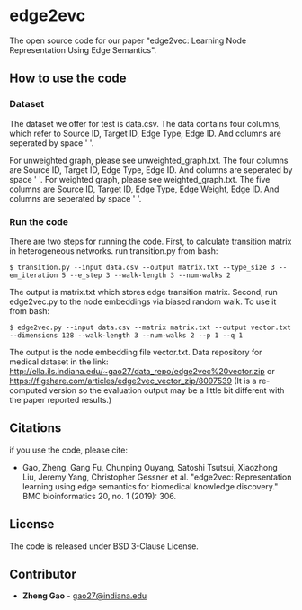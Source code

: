 # edge2evc
The open source code for our paper "edge2vec: Learning Node Representation Using Edge Semantics".

## How to use the code

### Dataset
The dataset we offer for test is data.csv. The data contains four columns, which refer to Source ID, Target ID, Edge Type, Edge ID. And columns are seperated by space ' '.

For unweighted graph, please see unweighted_graph.txt. The four columns are Source ID, Target ID, Edge Type, Edge ID. And columns are seperated by space ' '. For weighted graph, please see weighted_graph.txt. The five columns are Source ID, Target ID, Edge Type, Edge Weight, Edge ID. And columns are seperated by space ' '.

### Run the code
There are two steps for running the code. 
First, to calculate transition matrix in heterogeneous networks. run transition.py from bash:

```
$ transition.py --input data.csv --output matrix.txt --type_size 3 --em_iteration 5 --e_step 3 --walk-length 3 --num-walks 2
```

The output is matrix.txt which stores edge transition matrix.
Second, run edge2vec.py to the node embeddings via biased random walk. To use it from bash:

```
$ edge2vec.py --input data.csv --matrix matrix.txt --output vector.txt --dimensions 128 --walk-length 3 --num-walks 2 --p 1 --q 1
```

The output is the node embedding file vector.txt.
Data repository for medical dataset in the link: http://ella.ils.indiana.edu/~gao27/data_repo/edge2vec%20vector.zip or https://figshare.com/articles/edge2vec_vector_zip/8097539 (It is a re-computed version so the evaluation output may be a little bit different with the paper reported results.)
## Citations

if you use the code, please cite:

- Gao, Zheng, Gang Fu, Chunping Ouyang, Satoshi Tsutsui, Xiaozhong Liu, Jeremy Yang, Christopher Gessner et al. "edge2vec: Representation learning using edge semantics for biomedical knowledge discovery." BMC bioinformatics 20, no. 1 (2019): 306.
## License
The code is released under BSD 3-Clause License. 


## Contributor

* **Zheng Gao** - [gao27@indiana.edu](gao27@indiana.edu) <br />


